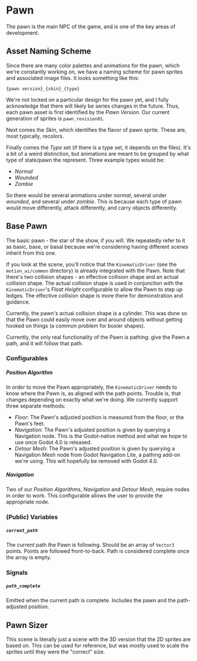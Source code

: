# Pawn
The pawn is the main NPC of the game, and is one of the key areas of development.

## Asset Naming Scheme
Since there are many color palettes and animations for the pawn, which we're constantly working on, we have a naming scheme for pawn sprites and associated image files. It looks something like this:

```
{pawn version}_{skin}_{type}
```

We're not locked on a particular design for the pawn yet, and I fully acknowledge that there will likely be series changes in the future. Thus, each pawn asset is first identified by the *Pawn Version*. Our current generation of sprites is `pawn_revision01`.

Next comes the *Skin*, which identifies the flavor of pawn sprite. These are, most typically, recolors.

Finally comes the *Type* set (if there is a type set, it depends on the files). It's a bit of a weird distinction, but animations are meant to be grouped by what type of state/pawn the represent. Three example types would be:

- *Normal*
- *Wounded*
- *Zombie*

So there would be several animations under *normal*, several under *wounded*, and several under *zombie*. This is because each type of pawn would move differently, attack differently, and carry objects differently.

## Base Pawn
The basic pawn - the star of the show, if you will. We repeatedly refer to it as basic, base, or basal because we're considering having different scenes inherit from this one.

If you look at the scene, you'll notice that the `KinematicDriver` (see the `motion_ai/common` directory) is already integrated with the Pawn. Note that there's two collision shapes - an effective collision shape and an actual collision shape. The actual collision shape is used in conjunction with the `KinematicDriver`'s *Float Height* configurable to allow the Pawn to step up ledges. The effective collision shape is more there for demonstration and guidance.

Currently, the pawn's actual collision shape is a cylinder. This was done so that the Pawn could easily move over and around objects without getting hooked on things (a common problem for boxier shapes).

Currently, the only real functionality of the Pawn is pathing: give the Pawn a path, and it will follow that path.

### Configurables
##### Position Algorithm
In order to move the Pawn appropriately, the `KinematicDriver` needs to know where the Pawn is, as aligned with the path points. Trouble is, that changes depending on exactly what we're doing. We currently support three separate methods:

- *Floor*: The Pawn's adjusted position is measured from the floor, or the Pawn's feet.
- *Navigation*: The Pawn's adjusted position is given by querying a Navigation node. This is the Godot-native method and what we hope to use once Godot 4.0 is released.
- *Detour Mesh*: The Pawn's adjusted position is given by querying a Navigation Mesh node from Godot Navigation Lite, a pathing add-on we're using. This will hopefully be removed with Godot 4.0.

##### Navigation
Two of our *Position Algorithm*s, *Navigation* and *Detour Mesh*, require nodes in order to work. This configurable allows the user to provide the appropriate node.

### (Public) Variables
##### `current_path`
The current path the Pawn is following. Should be an array of `Vector3` points. Points are followed front-to-back. Path is considered complete once the array is empty.

### Signals
##### `path_complete`
Emitted when the current path is complete. Includes the pawn and the path-adjusted position.

## Pawn Sizer
This scene is literally just a scene with the 3D version that the 2D sprites are based on. This can be used for reference, but was mostly used to scale the sprites until they were the "correct" size.
